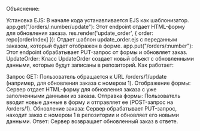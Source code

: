 Объяснение:

Установка EJS: В начале кода устанавливается EJS как шаблонизатор.
app.get("/orders/:number/update"): Этот endpoint отдает HTML-форму для обновления заказа.
res.render('update_order', { order: repo[orderIndex] }): Отдает шаблон update_order.ejs с переданным заказом, который будет отображен в форме.
app.put("/orders/:number"): Этот endpoint обрабатывает PUT-запрос от формы и обновляет заказ.
UpdateOrder: Класс UpdateOrder создает новый объект с обновленными данными, которые будут записаны в репозиторий.
Как работает:

Запрос GET: Пользователь обращается к URL /orders/1/update (например, для обновления заказа с номером 1).
Отображение формы: Сервер отдает HTML-форму для обновления заказа с уже заполненными данными из заказа.
Отправка формы: Пользователь вводит новые данные в форму и отправляет ее (POST-запрос на /orders/1).
Обновление заказа: Сервер обрабатывает PUT-запрос, находит заказ с номером 1 в репозитории и обновляет его новыми данными.
Ответ: Сервер возвращает обновленный заказ в ответе.
